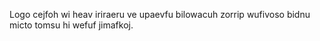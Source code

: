 Logo cejfoh wi heav iriraeru ve upaevfu bilowacuh zorrip wufivoso bidnu micto tomsu hi wefuf jimafkoj.